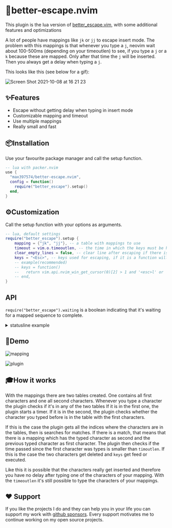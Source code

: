 # 🚪better-escape.nvim

This plugin is the lua version of [better_escape.vim](https://github.com/jdhao/better-escape.vim),
with some additional features and optimizations

A lot of people have mappings like `jk` or `jj` to escape insert mode.
The problem with this mappings is that whenever you type a `j`, neovim wait about 100-500ms (depending on your timeoutlen) to see, if you type a `j` or a `k` because these are mapped.
Only after that time the `j` will be inserted.
Then you always get a delay when typing a `j`.

This looks like this (see below for a gif):

![Screen Shot 2021-10-08 at 16 21 23](https://user-images.githubusercontent.com/81827001/136576543-c8b4e802-84a8-4087-a7a4-f7d069931885.png)

## ✨Features

- Escape without getting delay when typing in insert mode
- Customizable mapping and timeout
- Use multiple mappings
- Really small and fast

## 📦Installation

Use your favourite package manager and call the setup function.

```lua
-- lua with packer.nvim
use {
  "max397574/better-escape.nvim",
  config = function()
    require("better_escape").setup()
  end,
}
```

## ⚙️Customization

Call the setup function with your options as arguments.

```lua
-- lua, default settings
require("better_escape").setup {
    mapping = {"jk", "jj"}, -- a table with mappings to use
    timeout = vim.o.timeoutlen, -- the time in which the keys must be hit in ms. Use option timeoutlen by default
    clear_empty_lines = false, -- clear line after escaping if there is only whitespace
    keys = "<Esc>", -- keys used for escaping, if it is a function will use the result everytime
    -- example(recommended)
    -- keys = function()
    --   return vim.api.nvim_win_get_cursor(0)[2] > 1 and '<esc>l' or '<esc>'
    -- end,
}
```

## API

`require("better_escape").waiting` is a boolean indicating that it's waiting for
a mapped sequence to complete.

<details>
<summary>statusline example</summary>

```lua
function escape_status()
  local ok, m = pcall(require, 'better_escape')
  return ok and m.waiting and '✺' or ""
end
```

</details>

## 👀Demo

![mapping](https://user-images.githubusercontent.com/81827001/135870002-07c1dc41-f3e7-4ece-af6f-50e9b0711a66.gif)

![plugin](https://user-images.githubusercontent.com/81827001/135870101-febf3507-9327-4b80-aa9a-ba08bff6b8d4.gif)

## 🎓How it works

With the mappings there are two tables created.
One contains all first characters and one all second characters.
Whenever you type a character the plugin checks if it's in any of the two tables
If it is in the first one, the plugin starts a timer.
If it is in the second, the plugin checks whether the character you typed before is in the table with the first characters.

If this is the case the plugin gets all the indices where the characters are in the tables, then is searches for matches.
If there is a match, that means that there is a mapping which has the typed character as second and the previous typed character as first character.
The plugin then checks if the time passed since the first character was types is smaller than `timoutlen`.
If this is the case the two characters get deleted and `keys` get feed or executed.

Like this it is possible that the characters really get inserted and therefore you have no delay after typing one of the characters of your mapping.
With the `timeoutlen` it's still possible to type the characters of your mappings.

## ❤️ Support
If you like the projects I do and they can help you in your life you can support my work with [github sponsors](https://github.com/sponsors/max397574).
Every support motivates me to continue working on my open source projects.
